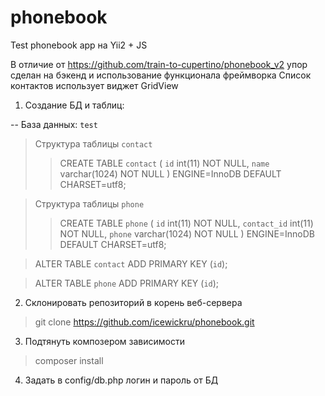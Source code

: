 # phonebook
Test phonebook app на Yii2 + JS

В отличие от https://github.com/train-to-cupertino/phonebook_v2 упор сделан на бэкенд и использование функционала фреймворка
Список контактов использует виджет GridView

1. Создание БД и таблиц:

-- База данных: `test`
>Структура таблицы `contact`
>>CREATE TABLE `contact` (
  `id` int(11) NOT NULL,
  `name` varchar(1024) NOT NULL
) ENGINE=InnoDB DEFAULT CHARSET=utf8;

> Структура таблицы `phone`
>>CREATE TABLE `phone` (
  `id` int(11) NOT NULL,
  `contact_id` int(11) NOT NULL,
  `phone` varchar(1024) NOT NULL
) ENGINE=InnoDB DEFAULT CHARSET=utf8;

>ALTER TABLE `contact`
  ADD PRIMARY KEY (`id`);

>ALTER TABLE `phone`
  ADD PRIMARY KEY (`id`);
  
2. Склонировать репозиторий в корень веб-сервера
>git clone https://github.com/icewickru/phonebook.git

3. Подтянуть композером зависимости
>composer install

4. Задать в config/db.php логин и пароль от БД